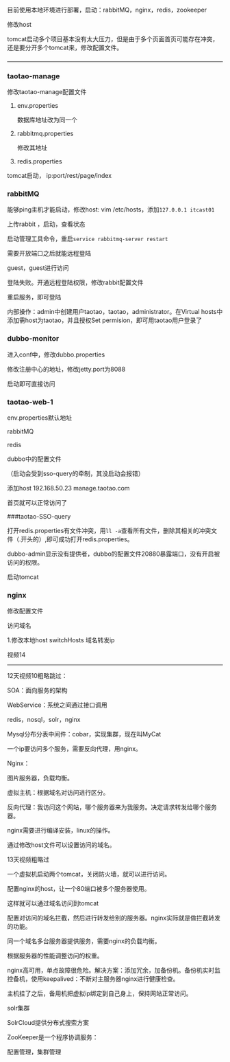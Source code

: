 ### 

目前使用本地环境进行部署，启动：rabbitMQ，nginx，redis，zookeeper

修改host

tomcat启动多个项目基本没有太大压力，但是由于多个页面首页可能存在冲突，还是要分开多个tomcat来，修改配置文件。

### 

---





### taotao-manage

修改taotao-manage配置文件

1. env.properties   

   数据库地址改为同一个

2. rabbitmq.properties   

   修改其地址

3. redis.properties

tomcat启动，  ip:port/rest/page/index  

### rabbitMQ   

能够ping主机才能启动，修改host:  vim /etc/hosts，添加``127.0.0.1 itcast01``  

上传rabbit ，启动，查看状态   

启动管理工具命令，重启``service rabbitmq-server restart``

需要开放端口之后就能远程登陆

guest，guest进行访问

登陆失败。开通远程登陆权限，修改rabbit配置文件

重启服务，即可登陆

内部操作：admin中创建用户taotao，taotao，administrator。在Virtual hosts中添加需host为taotao，并且授权Set permision，即可用taotao用户登录了

### dubbo-monitor   

进入conf中，修改dubbo.properties   

修改注册中心的地址，修改jetty.port为8088

启动即可直接访问

### taotao-web-1

env.properties默认地址   

rabbitMQ

redis

dubbo中的配置文件

（启动会受到sso-query的牵制，其没启动会报错）  

 添加host   192.168.50.23 manage.taotao.com

首页就可以正常访问了

###taotao-SSO-query  

打开redis.properties有文件冲突，用``ll -a``查看所有文件，删除其相关的冲突文件（.开头的）,即可成功打开redis.properties。

dubbo-admin显示没有提供者，dubbo的配置文件20880暴露端口，没有开启被访问的权限。

启动tomcat



### nginx

修改配置文件   

访问域名

1.修改本地host     switchHosts   域名转发ip





视频14



---



12天视频10粗略跳过：

SOA：面向服务的架构   

WebService：系统之间通过接口调用

redis，nosql，solr，nginx

Mysql分布分表中间件：cobar，实现集群，现在叫MyCat

一个ip要访问多个服务，需要反向代理，用nginx。



Nginx：   

图片服务器，负载均衡。  

虚拟主机：根据域名对访问进行区分。     

反向代理：我访问这个网站，哪个服务器来为我服务。决定请求转发给哪个服务器。   



nginx需要进行编译安装，linux的操作。

通过修改host文件可以设置访问的域名。   

   

13天视频粗略过   

一个虚拟机启动两个tomcat，关闭防火墙，就可以进行访问。   

配置nginx的host，让一个80端口被多个服务器使用。    

这样就可以通过域名访问到tomcat    

配置对访问的域名拦截，然后进行转发给别的服务器。nginx实际就是做拦截转发的功能。      



同一个域名多台服务器提供服务，需要nginx的负载均衡。

根据服务器的性能调整访问的权重。    

nginx高可用，单点故障很危险。解决方案：添加冗余，加备份机。备份机实时监控备机，使用keepalived：不断对主服务器nginx进行健康检查。   

主机挂了之后，备用机把虚拟ip绑定到自己身上，保持网站正常访问。   



solr集群   

SolrCloud提供分布式搜索方案   





ZooKeeper是一个程序协调服务：

配置管理，集群管理







   



   









